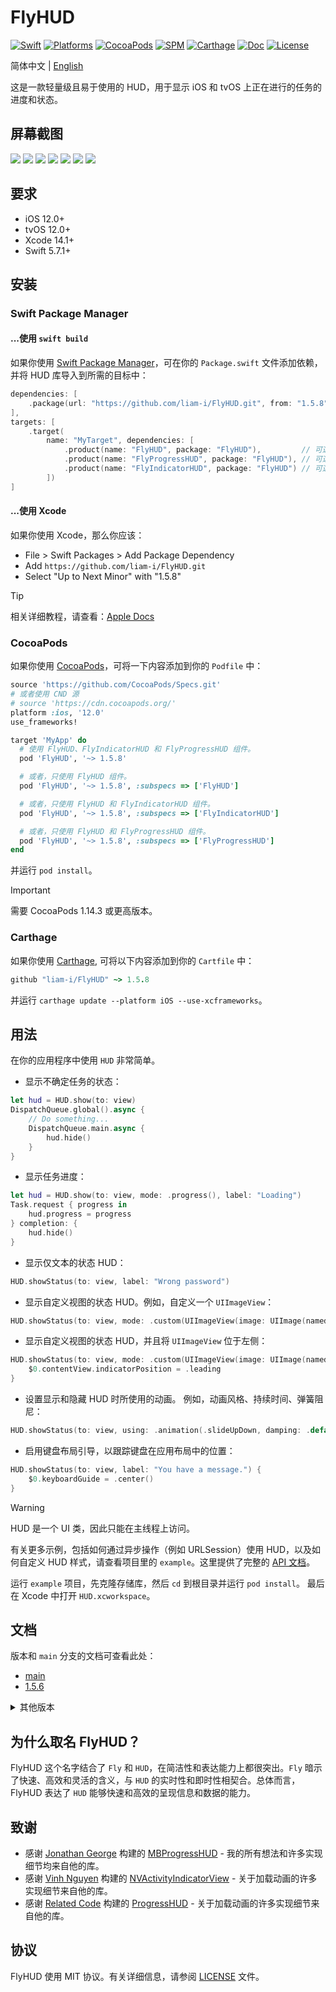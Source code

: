 # FlyHUD

[![Swift](https://img.shields.io/badge/Swift-5.7_5.8_5.9_5.10-orange?style=flat-square)](https://img.shields.io/badge/Swift-5.7_5.8_5.9_5.10-Orange?style=flat-square)
[![Platforms](https://img.shields.io/badge/Platforms-iOS_tvOS-yellowgreen?style=flat-square)](https://img.shields.io/badge/Platforms-iOS_tvOS-Green?style=flat-square)
[![CocoaPods](https://img.shields.io/cocoapods/v/FlyHUD.svg?style=flat)](https://cocoapods.org/pods/FlyHUD)
[![SPM](https://img.shields.io/badge/SPM-supported-DE5C43.svg?style=flat)](https://swift.org/package-manager)
[![Carthage](https://img.shields.io/badge/Carthage-supported-4BC51D.svg?style=flat-square)](https://github.com/Carthage/Carthage)
[![Doc](https://img.shields.io/badge/Swift-Doc-DE5C43.svg?style=flat)](https://liam-i.github.io/FlyHUD/main/documentation/flyhud)
[![License](https://img.shields.io/cocoapods/l/FlyHUD.svg?style=flat)](https://github.com/liam-i/FlyHUD/blob/main/LICENSE)

简体中文 | [English](./README.md)

这是一款轻量级且易于使用的 HUD，用于显示 iOS 和 tvOS 上正在进行的任务的进度和状态。

## 屏幕截图

[![](https://raw.githubusercontent.com/wiki/liam-i/FlyHUD/Screenshots/1-1-small.png)](https://raw.githubusercontent.com/wiki/liam-i/FlyHUD/Screenshots/1-1.png)
[![](https://raw.githubusercontent.com/wiki/liam-i/FlyHUD/Screenshots/1-2-small.png)](https://raw.githubusercontent.com/wiki/liam-i/FlyHUD/Screenshots/1-2.png)
[![](https://raw.githubusercontent.com/wiki/liam-i/FlyHUD/Screenshots/1-3-small.png)](https://raw.githubusercontent.com/wiki/liam-i/FlyHUD/Screenshots/1-3.png)
[![](https://raw.githubusercontent.com/wiki/liam-i/FlyHUD/Screenshots/1-4-small.png)](https://raw.githubusercontent.com/wiki/liam-i/FlyHUD/Screenshots/1-4.png)
[![](https://raw.githubusercontent.com/wiki/liam-i/FlyHUD/Screenshots/1-6-small.png)](https://raw.githubusercontent.com/wiki/liam-i/FlyHUD/Screenshots/1-6.png)
[![](https://raw.githubusercontent.com/wiki/liam-i/FlyHUD/Screenshots/1-8-small.png)](https://raw.githubusercontent.com/wiki/liam-i/FlyHUD/Screenshots/1-8.png)
[![](https://raw.githubusercontent.com/wiki/liam-i/FlyHUD/Screenshots/1-7-small.png)](https://raw.githubusercontent.com/wiki/liam-i/FlyHUD/Screenshots/1-7.png)

## 要求

* iOS 12.0+ 
* tvOS 12.0+ 
* Xcode 14.1+
* Swift 5.7.1+

## 安装

### Swift Package Manager

#### ...使用 `swift build`

如果你使用 [Swift Package Manager](https://www.swift.org/documentation/package-manager)，可在你的 `Package.swift` 文件添加依赖，并将 HUD 库导入到所需的目标中：

```swift
dependencies: [
    .package(url: "https://github.com/liam-i/FlyHUD.git", from: "1.5.8")
],
targets: [
    .target(
        name: "MyTarget", dependencies: [
            .product(name: "FlyHUD", package: "FlyHUD"),         // 可选
            .product(name: "FlyProgressHUD", package: "FlyHUD"), // 可选
            .product(name: "FlyIndicatorHUD", package: "FlyHUD") // 可选
        ])
]
```

#### ...使用 Xcode

如果你使用 Xcode，那么你应该：

- File > Swift Packages > Add Package Dependency
- Add `https://github.com/liam-i/FlyHUD.git`
- Select "Up to Next Minor" with "1.5.8"

> [!TIP]
> 相关详细教程，请查看：[Apple Docs](https://developer.apple.com/documentation/xcode/adding-package-dependencies-to-your-app)

### CocoaPods

如果你使用 [CocoaPods](https://cocoapods.org)，可将一下内容添加到你的 `Podfile` 中：

```ruby
source 'https://github.com/CocoaPods/Specs.git'
# 或者使用 CND 源
# source 'https://cdn.cocoapods.org/'
platform :ios, '12.0'
use_frameworks!

target 'MyApp' do
  # 使用 FlyHUD、FlyIndicatorHUD 和 FlyProgressHUD 组件。
  pod 'FlyHUD', '~> 1.5.8'

  # 或者，只使用 FlyHUD 组件。
  pod 'FlyHUD', '~> 1.5.8', :subspecs => ['FlyHUD']

  # 或者，只使用 FlyHUD 和 FlyIndicatorHUD 组件。
  pod 'FlyHUD', '~> 1.5.8', :subspecs => ['FlyIndicatorHUD']

  # 或者，只使用 FlyHUD 和 FlyProgressHUD 组件。
  pod 'FlyHUD', '~> 1.5.8', :subspecs => ['FlyProgressHUD']
end
```

并运行 `pod install`。

> [!IMPORTANT]  
> 需要 CocoaPods 1.14.3 或更高版本。

### Carthage

如果你使用 [Carthage](https://github.com/Carthage/Carthage), 可将以下内容添加到你的 `Cartfile` 中：

```ruby
github "liam-i/FlyHUD" ~> 1.5.8
```

并运行 `carthage update --platform iOS --use-xcframeworks`。

## 用法

在你的应用程序中使用 `HUD` 非常简单。

* 显示不确定任务的状态：

```swift
let hud = HUD.show(to: view)
DispatchQueue.global().async {
    // Do something...
    DispatchQueue.main.async {
        hud.hide()
    }
}
```

* 显示任务进度：

```swift
let hud = HUD.show(to: view, mode: .progress(), label: "Loading")
Task.request { progress in
    hud.progress = progress
} completion: {
    hud.hide()
}
```

* 显示仅文本的状态 HUD：

```swift
HUD.showStatus(to: view, label: "Wrong password")
```

* 显示自定义视图的状态 HUD。例如，自定义一个 `UIImageView`：

```swift
HUD.showStatus(to: view, mode: .custom(UIImageView(image: UIImage(named: "Checkmark")?.withRenderingMode(.alwaysTemplate))), label: "Completed")
```

* 显示自定义视图的状态 HUD，并且将 `UIImageView` 位于左侧：

```swift
HUD.showStatus(to: view, mode: .custom(UIImageView(image: UIImage(named: "warning"))), label: "You have an unfinished task.") {
    $0.contentView.indicatorPosition = .leading
}
```

* 设置显示和隐藏 HUD 时所使用的动画。 例如，动画风格、持续时间、弹簧阻尼：

```swift
HUD.showStatus(to: view, using: .animation(.slideUpDown, damping: .default, duration: 0.3), label: "Wrong password")
```

* 启用键盘布局引导，以跟踪键盘在应用布局中的位置：

```swift
HUD.showStatus(to: view, label: "You have a message.") {
    $0.keyboardGuide = .center()
}
```

> [!WARNING]
> HUD 是一个 UI 类，因此只能在主线程上访问。

有关更多示例，包括如何通过异步操作（例如 URLSession）使用 HUD，以及如何自定义 HUD 样式，请查看项目里的 `example`。这里提供了完整的 [API 文档](https://liam-i.github.io/FlyHUD/main/documentation/flyhud)。

运行 `example` 项目，先克隆存储库，然后 `cd` 到根目录并运行 `pod install`。 最后在 Xcode 中打开 `HUD.xcworkspace`。

## 文档

版本和 `main` 分支的文档可查看此处：

* [main](https://liam-i.github.io/FlyHUD/main/documentation/flyhud)
* [1.5.6](https://liam-i.github.io/FlyHUD/1.5.6/documentation/flyhud)

<details>
  <summary>
  其他版本
  </summary>

* [1.5.4](https://liam-i.github.io/FlyHUD/1.5.4/documentation/lphud)
* [1.5.3](https://liam-i.github.io/FlyHUD/1.5.3/documentation/lphud)
* [1.4.0](https://liam-i.github.io/FlyHUD/1.4.0/documentation/lphud)
* [1.3.7](https://liam-i.github.io/FlyHUD/1.3.7/documentation/lphud)
* [1.2.6](https://liam-i.github.io/FlyHUD/1.2.6/documentation/lphud)
* [1.1.0](https://liam-i.github.io/FlyHUD/1.1.0/documentation/lpprogresshud)

  </details>

## 为什么取名 FlyHUD？

FlyHUD 这个名字结合了 `Fly` 和 `HUD`，在简洁性和表达能力上都很突出。`Fly` 暗示了快速、高效和灵活的含义，与 `HUD` 的实时性和即时性相契合。总体而言，FlyHUD 表达了 `HUD` 能够快速和高效的呈现信息和数据的能力。

## 致谢

* 感谢 [Jonathan George](https://github.com/jdg) 构建的 [MBProgressHUD](https://github.com/jdg/MBProgressHUD) - 我的所有想法和许多实现细节均来自他的库。
* 感谢 [Vinh Nguyen](https://github.com/ninjaprox) 构建的 [NVActivityIndicatorView](https://github.com/ninjaprox/NVActivityIndicatorView) - 关于加载动画的许多实现细节来自他的库。
* 感谢 [Related Code](https://github.com/relatedcode) 构建的 [ProgressHUD](https://github.com/relatedcode/ProgressHUD) - 关于加载动画的许多实现细节来自他的库。

## 协议

FlyHUD 使用 MIT 协议。有关详细信息，请参阅 [LICENSE](./LICENSE) 文件。
